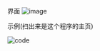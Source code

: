 界面
![image](https://github.com/Pfolg/QR-code_maker/assets/166471137/1c9dcf92-98c6-4d9e-9d0b-fc0bfc92c393)

示例(扫出来是这个程序的主页)

![code](https://github.com/Pfolg/QR-code_maker/assets/166471137/2d2b5a36-590f-4083-a9a4-1633795ac359)
